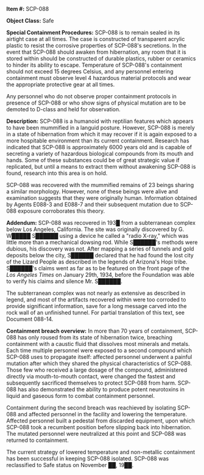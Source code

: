 **Item #:** SCP-088

**Object Class:** Safe

**Special Containment Procedures:** SCP-088 is to remain sealed in its airtight case at all times. The case is constructed of transparent acrylic plastic to resist the corrosive properties of SCP-088's secretions. In the event that SCP-088 should awaken from hibernation, any room that it is stored within should be constructed of durable plastics, rubber or ceramics to hinder its ability to escape. Temperature of SCP-088's containment should not exceed 15 degrees Celsius, and any personnel entering containment must observe level 4 hazardous material protocols and wear the appropriate protective gear at all times.

Any personnel who do not observe proper containment protocols in presence of SCP-088 or who show signs of physical mutation are to be demoted to D-class and held for observation.

**Description:** SCP-088 is a humanoid with reptilian features which appears to have been mummified in a languid posture. However, SCP-088 is merely in a state of hibernation from which it may recover if it is again exposed to a more hospitable environment than its current containment. Research has indicated that SCP-088 is approximately 6000 years old and is capable of secreting a variety of hazardous biological compounds from its mouth and hands. Some of these substances could be of great strategic value if replicated, but until a means to extract them without awakening SCP-088 is found, research into this area is on hold.

SCP-088 was recovered with the mummified remains of 23 beings sharing a similar morphology. However, none of these beings were alive and examination suggests that they were originally human. Information obtained by Agents E088-3 and E088-7 and their subsequent mutation due to SCP-088 exposure corroborates this theory.

**Addendum:** SCP-088 was recovered in 193█ from a subterranean complex below Los Angeles, California. The site was originally discovered by G. W█████ S██████ using a device he called a "radio X-ray," which was little more than a mechanical dowsing rod. While S██████'s methods were dubious, his discovery was not. After mapping a series of tunnels and gold deposits below the city, S██████ declared that he had found the lost city of the Lizard People as described in the legends of Arizona's Hopi tribe. S██████'s claims went as far as to be featured on the front page of the _Los Angeles Times_ on January 29th, 1934, before the Foundation was able to verify his claims and silence Mr. S██████.

The subterranean complex was not nearly as extensive as described in legend, and most of the artifacts recovered within were too corroded to provide significant information, save for a long message carved into the rock wall of an unfinished tunnel. For partial translation of this text, see Document 088-14.

**Containment breach overview:** In more than 70 years of containment, SCP-088 has only roused from its state of hibernation twice, breaching containment with a caustic fluid that dissolves most minerals and metals. Each time multiple personnel were exposed to a second compound which SCP-088 uses to propagate itself: affected personnel underwent a painful mutation after which they shared the physical characteristics of SCP-088. Those few who received a large dosage of the compound, administered directly via mouth-to-mouth contact, were changed the fastest and subsequently sacrificed themselves to protect SCP-088 from harm. SCP-088 has also demonstrated the ability to produce potent neurotoxins in liquid and gaseous form to combat containment personnel.

Containment during the second breach was reachieved by isolating SCP-088 and affected personnel in the facility and lowering the temperature. Affected personnel built a pedestal from discarded equipment, upon which SCP-088 took a recumbent position before slipping back into hibernation. The mutated personnel were neutralized at this point and SCP-088 was returned to containment.

The current strategy of lowered temperature and non-metallic containment has been successful in keeping SCP-088 isolated. SCP-088 was reclassified to Safe status on November ██, 19██.